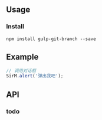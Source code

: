 ## Usage

### Install
	
	npm install gulp-git-branch --save
	
## Example

```javascript
// 调用对话框
SirM.alert('弹出我吧');
```

## API
### todo
